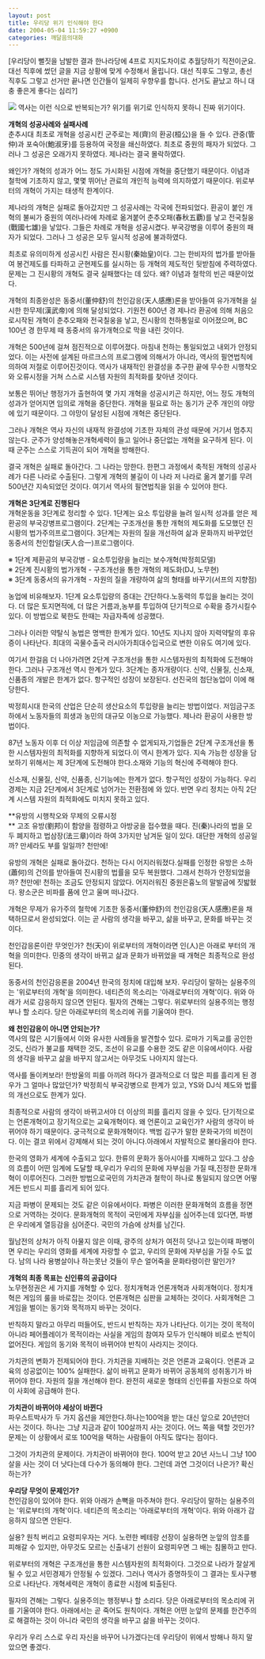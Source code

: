 ```yaml
---
layout: post
title: 우리당 위기 인식해야 한다
date: 2004-05-04 11:59:27 +0900
categories: 깨달음의대화
---
```

[우리당이 뻘짓을 남발한 결과 한나라당에 4프로 지지도차이로 추월당하기 직전이군요. 대선 직후에 썼던 글을 지금 상황에 맞게 수정해서 올립니다. 대선 직후도 그렇고, 총선 직후도 그렇고 선거만 끝나면 인간들이 일제히 우향우를 합니다. 선거도 끝났고 하니 대충 좋은게 좋다는 심리?] 

    
        

        
              
  
<IMG src="http://drkimz.com/technote/board/private/upimg/1083637993.jpg" border=0> 역사는 이런 식으로 반복되는가? 위기를 위기로 인식하지 못하니 진짜 위기이다.   
  
**개혁의 성공사례와 실패사례**  
춘추시대 최초로 개혁을 성공시킨 군주로는 제(齊)의 환공(桓公)을 들 수 있다. 관중(管仲)과 포숙아(鮑淑牙)를 등용하여 국정을 쇄신하였다. 최초로 중원의 패자가 되었다. 그러나 그 성공은 오래가지 못하였다. 제나라는 결국 몰락하였다.    
  
왜인가? 개혁의 성과가 어느 정도 가시화된 시점에 개혁을 중단했기 때문이다. 이념과 철학에 기초하지 않고, 몇몇 뛰어난 관료의 개인적 능력에 의지하였기 때문이다. 위로부터의 개혁이 가지는 태생적 한계이다.    
  
제나라의 개혁은 실패로 돌아갔지만 그 성공사례는 각국에 전파되었다. 환공이 붙인 개혁의 불씨가 중원의 여러나라에 차례로 옮겨붙어 춘추오패(春秋五覇)를 낳고 전국칠웅(戰國七雄)을 낳았다. 그들은 차례로 개혁을 성공시켰다. 부국강병을 이루어 중원의 패자가 되었다. 그러나 그 성공은 모두 일시적 성공에 불과하였다.    
  
최초로 유의미하게 성공시킨 사람은 진시황(秦始皇)이다. 그는 한비자의 법가를 받아들여 봉건제도를 타파하고 군현제도를 실시하는 등 개혁의 제도적인 뒷받침에 주력하였다. 문제는 그 진시황의 개혁도 결국 실패했다는 데 있다. 왜? 이념과 철학의 빈곤 때문이었다.    
  
개혁의 최종완성은 동중서(董仲舒)의 천인감응(天人感應)론을 받아들여 유가개혁을 실시한 한무제(漢武帝)에 의해 달성되었다. 기원전 600년 경 제나라 환공에 의해 처음으로시작된 개혁이 춘추오패와 전국칠웅을 낳고, 진시황의 천하통일로 이어졌으며, BC 100년 경 한무제 때 동중서의 유가개혁으로 막을 내린 것이다.    
  
개혁은 500년에 걸쳐 점진적으로 이루어졌다. 마침내 천하는 통일되었고 내외가 안정되었다. 이는 사전에 설계된 마르크스의 프로그램에 의해서가 아니라, 역사의 필연법칙에 의하여 저절로 이루어진것이다. 역사가 내재적인 완결성을 추구한 끝에 무수한 시행착오와 오류시정을 거쳐 스스로 시스템 자원의 최적화를 찾아낸 것이다.    
  
보통은 뛰어난 행정가가 출현하여 몇 가지 개혁을 성공시키곤 하지만, 어느 정도 개혁의 성과가 얻어지면 임의로 개혁을 중단한다. 개혁을 필요로 하는 동기가 군주 개인의 야망에 있기 때문이다. 그 야망이 달성된 시점에 개혁은 중단된다.    
  
그러나 개혁은 역사 자신의 내재적 완결성에 기초한 자체의 관성 때문에 거기서 멈추지 않는다. 군주가 양성해놓은개혁세력이 들고 일어나 중단없는 개혁을 요구하게 된다. 이때 군주는 스스로 기득권이 되어 개혁을 방해한다.    
  
결국 개혁은 실패로 돌아간다. 그 나라는 망한다. 한편그 과정에서 축적된 개혁의 성공사례가 다른 나라로 수출된다. 그렇게 개혁의 불길이 이 나라 저 나라로 옮겨 붙기를 무려 500년간 지속되었던 것이다. 여기서 역사의 필연법칙을 읽을 수 있어야 한다.    
  
**개혁은 3단계로 진행된다**  
개혁운동을 3단계로 정리할 수 있다. 1단계는 요소 투입량을 늘려 일시적 성과를 얻은 제 환공의 부국강병프로그램이다. 2단계는 구조개선을 통한 개혁의 제도화를 도모했던 진시황의 법가주의프로그램이다. 3단계는 자원의 질을 개선하여 삶과 문화까지 바꾸었던 동중서의 천인합일(天人合一)프로그램이다.    
  
※ 1단계 제환공의 부국강병 - 요소투입량을 늘리는 보수개혁(박정희모델)  
※ 2단계 진시황의 법가개혁 - 구조개선을 통한 개혁의 제도화(DJ, 노무현)  
※ 3단계 동중서의 유가개혁 - 자원의 질을 개량하여 삶의 형태를 바꾸기(서프의 지향점)    
  
농업에 비유해보자. 1단계 요소투입량의 증대는 간단하다.노동력의 투입을 늘리는 것이다. 더 많은 토지면적에, 더 많은 거름과,농부를 투입하여 단기적으로 수확을 증가시킬수 있다. 이 방법으로 북한도 한때는 자급자족에 성공했다.    
  
그러나 이러한 약탈식 농법은 명백한 한계가 있다. 10년도 지나지 않아 지력약탈의 후유증이 나타난다. 최대의 곡물수출국 러시아가최대수입국으로 변한 이유도 여기에 있다.    
  
여기서 한걸음 더 나아가려면 2단계 구조개선을 통한 시스템자원의 최적화에 도전해야 한다. 그러나 구조개선 역시 한계가 있다. 3단계는 종자개량이다. 신약, 신물질, 신소재, 신품종의 개발은 한계가 없다. 항구적인 성장이 보장된다. 선진국의 첨단농업이 이에 해당한다.    
  
박정희시대 한국의 산업은 단순히 생산요소의 투입량을 늘리는 방법이었다. 저임금구조하에서 노동자들의 희생과 농민의 대규모 이농으로 가능했다. 제나라 환공이 사용한 방법이다.    
  
87년 노동자 이후 더 이상 저임금에 의존할 수 없게되자,기업들은 2단계 구조개선을 통한 시스템자원의 최적화를 지향하게 되었다.이 역시 한계가 있다. 지속 가능한 성장을 담보하기 위해서는 제 3단계에 도전해야 한다.소재와 기능의 혁신에 주력해야 한다.    
  
신소재, 신물질, 신약, 신품종, 신기능에는 한계가 없다. 항구적인 성장이 가능하다. 우리 경제는 지금 2단계에서 3단계로 넘어가는 전환점에 와 있다. 반면 우리 정치는 아직 2단계 시스템 자원의 최적화에도 미치지 못하고 있다.    
  
**유방의 시행착오와 무제의 오류시정  
** 고조 유방(劉邦)이 함양을 점령하고 아방궁을 접수했을 때다. 진(秦)나라의 법을 모두 폐지하고 법삼장(法三章)이라 하여 3가지만 남겨둔 일이 있다. 대단한 개혁의 성공일까? 만세라도 부를 일일까? 천만에!    
  
유방의 개혁은 실패로 돌아갔다. 천하는 다시 어지러워졌다.실패를 인정한 유방은 소하(蕭何)의 건의를 받아들여 진시황의 법률을 모두 복원했다. 그래서 천하가 안정되었을까? 천만에! 천하는 조금도 안정되지 않았다. 어지러워진 중원은흉노의 말발굽에 짓밟혔다. 왕소군은 비파를 품에 안고 울며 떠나갔다. 
  
  
개혁은 무제가 유가주의 철학에 기초한 동중서(董仲舒)의 천인감응(天人感應)론을 채택하므로서 완성되었다. 이는 곧 사람의 생각을 바꾸고, 삶을 바꾸고, 문화를 바꾸는 것이다.    
  
천인감응론이란 무엇인가? 천(天)이 위로부터의 개혁이라면 인(人)은 아래로 부터의 개혁을 의미한다. 민중의 생각이 바뀌고 삶과 문화가 바뀌었을 때 개혁은 최종적으로 완성된다.    
  
동중서의 천인감응론을 2004년 한국의 정치에 대입해 보자. 우리당이 말하는 실용주의는 '위로부터의 개혁'을 의미한다. 네티즌의 목소리는 '아래로부터의 개혁'이다. 위와 아래가 서로 감응하지 않으면 안된다. 필자의 견해는 그렇다. 위로부터의 실용주의는 행정부나 할 소리다. 당은 아래로부터의 목소리에 귀를 기울여야 한다. 
  
  
**왜 천인감응이 아니면 안되는가?**  
역사의 많은 시기들에서 이와 유사한 사례들을 발견할수 있다. 로마가 기독교를 공인한 것도, 신라가 불교를 채택한 것도, 조선이 유교를 수용한 것도 같은 이유에서이다. 사람의 생각을 바꾸고 삶을 바꾸지 않고서는 아무것도 나아지지 않는다.    
  
역사를 돌이켜보라! 한방울의 피를 아끼려 하다가 결과적으로 더 많은 피를 흘리게 된 경우가 그 얼마나 많았던가? 박정희식 부국강병으로 한계가 있고, YS와 DJ식 제도와 법률의 개선으로도 한계가 있다. 
  
  
최종적으로 사람의 생각이 바뀌고서야 더 이상의 피를 흘리지 않을 수 있다. 단기적으로는 언론개혁이고 장기적으로는 교육개혁이다. 왜 언론이고 교육인가? 사람의 생각이 바뀌어야 하기 때문이다. 궁극적으로 문화개혁이다. 백범 김구가 말한 문화국가의 비전이다. 이는 결코 위에서 강제해서 되는 것이 아니다.아래에서 자발적으로 불타올라야 한다.    
  
한국의 영화가 세계에 수출되고 있다. 한류의 문화가 동아시아를 지배하고 있다.그 상승의 흐름이 어떤 임계에 도달할 때,우리가 우리의 문화에 자부심을 가질 때,진정한 문화개혁이 이루어진다. 그러한 방법으로국민의 가치관과 철학이 하나로 통일되지 않으면 어떻게든 반드시 피를 흘리게 되어 있다.    
  
지금 파병이 문제되는 것도 같은 이유에서이다. 파병은 이러한 문화개혁의 흐름을 정면으로 거역하는 것이다. 문화개혁의 목적이 국민에게 자부심을 심어주는데 있다면, 파병은 우리에게 열등감을 심어준다. 국민의 가슴에 상처를 남긴다.    
  
월남전의 상처가 아직 아물지 않은 이때, 광주의 상처가 여전히 덧나고 있는이때 파병이면 우리는 우리의 영화를 세계에 자랑할 수 없고, 우리의 문화에 자부심을 가질 수도 없다. 남의 나라 용병살이나 하는못난 것들이 무슨 얼어죽을 문화타령이란 말인가?    
  
**개혁의 최종 목표는 신인류의 공급이다**  
노무현정권은 세 가지를 개혁할 수 있다. 정치개혁과 언론개혁과 사회개혁이다. 정치개혁은 게임의 룰을 바로잡는 것이다. 언론개혁은 심판을 교체하는 것이다. 사회개혁은 그 게임을 벌이는 동기와 목적까지 바꾸는 것이다.    
  
반칙하지 말라고 아무리 떠들어도, 반드시 반칙하는 자가 나타난다. 이기는 것이 목적이 아니라 페어플레이가 목적이라는 사실을 게임의 참여자 모두가 인식해야 비로소 반칙이 없어진다. 게임의 동기와 목적이 바뀌어야 반칙이 사라지는 것이다.    
  
가치관의 변화가 전제되어야 한다. 가치관을 지배하는 것은 언론과 교육이다. 언론과 교육의 성공없이는 100% 실패한다. 삶이 바뀌고 문화가 바뀌어 공동체의 성취동기가 바뀌어야 한다. 자원의 질을 개선해야 한다. 완전히 새로운 형태의 신인류를 자원으로 하여 이 사회에 공급해야 한다. 
  
  
**가치관이 바뀌어야 세상이 바뀐다**  
파우스트박사가 두 가지 옵션을 제안한다.하나는100억을 받는 대신 앞으로 20년만더 사는 것이다. 하나는 그냥 지금과 같이 100살까지 사는 것이다. 어느 쪽을 택할 것인가? 문제는 이 상황에서 로또 100억을 택하는 사람들이 아직도 많다는 점이다.    
  
그것이 가치관의 문제이다. 가치관이 바뀌어야 한다. 100억 받고 20년 사느니 그냥 100살을 사는 것이 더 낫다는데 다수가 동의해야 한다. 그런데 과연 그것이더 나은가? 확신하는가?    
  
**우리당 무엇이 문제인가?**  
천인감응이 있어야 한다. 위와 아래가 손뼉을 마주쳐야 한다. 우리당이 말하는 실용주의는 '위로부터의 개혁'이다. 네티즌의 목소리는 '아래로부터의 개혁'이다. 위와 아래가 감응하지 않으면 안된다.    
  
실용? 원칙 버리고 요령피우자는 거다. 노련한 베테랑 선장이 실용하면 눈앞의 암초를 피해갈 수 있지만, 아무것도 모르는 신출내기 선원이 요령피우면 그 배는 침몰하고 만다.    
  
위로부터의 개혁은 구조개선을 통한 시스템자원의 최적화이다. 그것으로 나라가 잘살게 될 수 있고 서민경제가 안정될 수 있겠다. 그러나 역사가 증명하듯이 그 결과는 토사구팽으로 나타난다. 개혁세력은 개혁이 종료한 시점에 퇴출된다.    
  
필자의 견해는 그렇다. 실용주의는 행정부나 할 소리다. 당은 아래로부터의 목소리에 귀를 기울여야 한다. 아래에서는 곧 죽어도 원칙이다. 개혁은 어떤 눈앞의 문제를 한건주의로 해결하는 것이 아니라 국민의 생각을 바꾸고 삶을 바꾸는 것이다.    
  
우리가 우리 스스로 우리 자신을 바꾸어 나가겠다는데 우리당이 위에서 방해나 하지 말았으면 좋겠다.